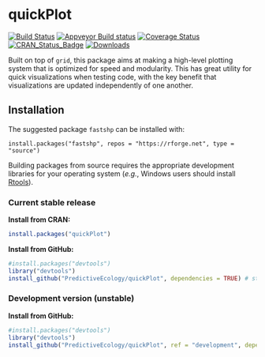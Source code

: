 # quickPlot

[![Build Status](https://travis-ci.org/PredictiveEcology/quickPlot.svg?branch=master)](https://travis-ci.org/PredictiveEcology/quickPlot)
[![Appveyor Build status](https://ci.appveyor.com/api/projects/status/2fxqhgk6miv2fytd/branch/master?svg=true)](https://ci.appveyor.com/project/achubaty/quickPlot/branch/master)
[![Coverage Status](https://coveralls.io/repos/github/PredictiveEcology/quickPlot/badge.svg?branch=master)](https://coveralls.io/github/PredictiveEcology/quickPlot?branch=master)
[![CRAN_Status_Badge](http://www.r-pkg.org/badges/version/quickPlot)](https://cran.r-project.org/package=quickPlot)
[![Downloads](http://cranlogs.r-pkg.org/badges/grand-total/quickPlot)](https://cran.r-project.org/package=quickPlot)

Built on top of `grid`, this package aims at making a high-level plotting system that is optimized for speed and modularity.
This has great utility for quick visualizations when testing code, with the key benefit that visualizations are updated independently of one another.

## Installation

The suggested package `fastshp` can be installed with:

```{r}
install.packages("fastshp", repos = "https://rforge.net", type = "source")
```

Building packages from source requires the appropriate development libraries for your operating system (*e.g.*, Windows users should install [Rtools](https://cran.r-project.org/bin/windows/Rtools/)).

### Current stable release

**Install from CRAN:**

```r
install.packages("quickPlot")
```

**Install from GitHub:**
    
```r
#install.packages("devtools")
library("devtools")
install_github("PredictiveEcology/quickPlot", dependencies = TRUE) # stable
```

### Development version (unstable)

**Install from GitHub:**

```r
#install.packages("devtools")
library("devtools")
install_github("PredictiveEcology/quickPlot", ref = "development", dependencies = TRUE) # unstable
```
